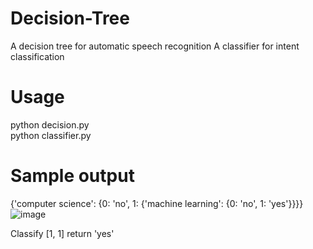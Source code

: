 # Decision-Tree
A decision tree for automatic speech recognition
A classifier for intent classification

# Usage
python decision.py  
python classifier.py  

# Sample output
{'computer science': {0: 'no', 1: {'machine learning': {0: 'no', 1: 'yes'}}}}
![image](https://github.com/muh005/Decision-Tree/blob/master/Figure_1.png)

Classify [1, 1] return 'yes'
